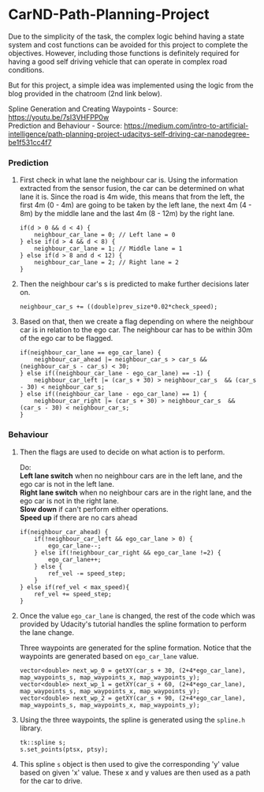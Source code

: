 # CarND-Path-Planning-Project
Due to the simplicity of the task, the complex logic behind having a state system and cost functions can be avoided for this project to complete the objectives. However, including those functions is definitely required for having a good self driving vehicle that can operate in complex road conditions.  

But for this project, a simple idea was implemented using the logic from the blog provided in the chatroom (2nd link below). 
  
Spline Generation and Creating Waypoints - Source: <https://youtu.be/7sI3VHFPP0w>    
Prediction and Behaviour - Source: <https://medium.com/intro-to-artificial-intelligence/path-planning-project-udacitys-self-driving-car-nanodegree-be1f531cc4f7>
   
### Prediction
1. First check in what lane the neighbour car is. Using the information extracted from the sensor fusion, the car can be determined on what lane it is. Since the road is 4m wide, this means that from the left, the first 4m (0 - 4m) are going to be taken by the left lane, the next 4m (4 - 8m) by the middle lane and the last 4m (8 - 12m) by the right lane.

	```
	if(d > 0 && d < 4) {
		neighbour_car_lane = 0; // Left lane = 0
	} else if(d > 4 && d < 8) {
		neighbour_car_lane = 1; // Middle lane = 1
	} else if(d > 8 and d < 12) {
		neighbour_car_lane = 2; // Right lane = 2
	}
	```

2. Then the neighbour car's s is predicted to make further decisions later on.

	```
	neighbour_car_s += ((double)prev_size*0.02*check_speed);
	```
3. Based on that, then we create a flag depending on where the neighbour car is in relation to the ego car. The neighbour car has to be within 30m of the ego car to be flagged.

	```
	if(neighbour_car_lane == ego_car_lane) {
		neighbour_car_ahead |= neighbour_car_s > car_s && (neighbour_car_s - car_s) < 30;
	} else if((neighbour_car_lane - ego_car_lane) == -1) {
		neighbour_car_left |= (car_s + 30) > neighbour_car_s  && (car_s - 30) < neighbour_car_s;
	} else if((neighbour_car_lane - ego_car_lane) == 1) {
		neighbour_car_right |= (car_s + 30) > neighbour_car_s  && (car_s - 30) < neighbour_car_s;
	}
	```

### Behaviour
1. Then the flags are used to decide on what action is to perform.
	    
	Do:  
	**Left lane switch** when no neighbour cars are in the left lane, and the ego car is not in the left lane.  
	**Right lane switch** when no neighbour cars are in the right lane, and the ego car is not in the right lane.  
	**Slow down** if can't perform either operations.  
	**Speed up** if there are no cars ahead

	```
	if(neighbour_car_ahead) {
		if(!neighbour_car_left && ego_car_lane > 0) {
			ego_car_lane--;
		} else if(!neighbour_car_right && ego_car_lane !=2) {
			ego_car_lane++;
		} else {
			ref_vel -= speed_step;
		}
	} else if(ref_vel < max_speed){
		ref_vel += speed_step;
	}
	```
2. Once the value `ego_car_lane` is changed, the rest of the code which was provided by Udacity's tutorial handles the spline formation to perform the lane change.  

	Three waypoints are generated for the spline formation. Notice that the waypoints are generated based on `ego_car_lane` value.

	```
	vector<double> next_wp_0 = getXY(car_s + 30, (2+4*ego_car_lane), map_waypoints_s, map_waypoints_x, map_waypoints_y);
	vector<double> next_wp_1 = getXY(car_s + 60, (2+4*ego_car_lane), map_waypoints_s, map_waypoints_x, map_waypoints_y);
	vector<double> next_wp_2 = getXY(car_s + 90, (2+4*ego_car_lane), map_waypoints_s, map_waypoints_x, map_waypoints_y);
	```
3. Using the three waypoints, the spline is generated using the `spline.h` library.

	```
	tk::spline s;
	s.set_points(ptsx, ptsy);
	```
4. This spline `s` object is then used to give the corresponding 'y' value based on given 'x' value. These x and y values are then used as a path for the car to drive.